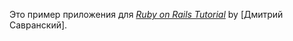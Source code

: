 Это пример приложения для
[*Ruby on Rails Tutorial*](http://railstutorial.org/)
by [Дмитрий Савранский].